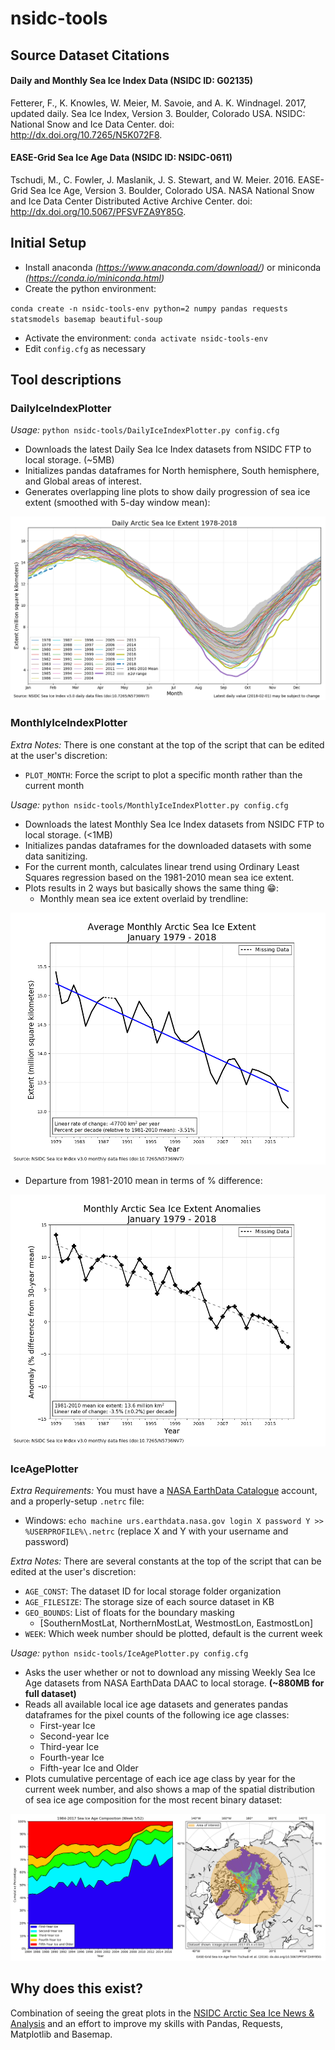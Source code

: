 # nsidc-tools
## Source Dataset Citations
#### Daily and Monthly Sea Ice Index Data (NSIDC ID: G02135)
Fetterer, F., K. Knowles, W. Meier, M. Savoie, and A. K. Windnagel. 2017, updated daily. Sea Ice Index, Version 3. Boulder, Colorado USA. NSIDC: National Snow and Ice Data Center. doi: http://dx.doi.org/10.7265/N5K072F8. 
#### EASE-Grid Sea Ice Age Data (NSIDC ID: NSIDC-0611)
Tschudi, M., C. Fowler, J. Maslanik, J. S. Stewart, and W. Meier. 2016. EASE-Grid Sea Ice Age, Version 3. Boulder, Colorado USA. NASA National Snow and Ice Data Center Distributed Active Archive Center. doi: http://dx.doi.org/10.5067/PFSVFZA9Y85G.

## Initial Setup
- Install anaconda *(https://www.anaconda.com/download/)* or miniconda *(https://conda.io/miniconda.html)*
- Create the python environment: 

`conda create -n nsidc-tools-env python=2 numpy pandas requests statsmodels basemap beautiful-soup`

- Activate the environment: `conda activate nsidc-tools-env`
- Edit `config.cfg` as necessary

## Tool descriptions
### DailyIceIndexPlotter
*Usage:* `python nsidc-tools/DailyIceIndexPlotter.py config.cfg`
- Downloads the latest Daily Sea Ice Index datasets from NSIDC FTP to local storage. (~5MB)
- Initializes pandas dataframes for North hemisphere, South hemisphere, and Global areas of interest.
- Generates overlapping line plots to show daily progression of sea ice extent (smoothed with 5-day window mean):

![Daily Arctic Sea Ice Index](./plots/NSIDC_DailyIceIndex_N-Hemisphere.png)

### MonthlyIceIndexPlotter
*Extra Notes:* There is one constant at the top of the script that can be edited at the user's discretion:
- `PLOT_MONTH`: Force the script to plot a specific month rather than the current month

*Usage:* `python nsidc-tools/MonthlyIceIndexPlotter.py config.cfg`
- Downloads the latest Monthly Sea Ice Index datasets from NSIDC FTP to local storage. (<1MB)
- Initializes pandas dataframes for the downloaded datasets with some data sanitizing.
- For the current month, calculates linear trend using Ordinary Least Squares regression based on the 1981-2010 mean sea ice extent.
- Plots results in 2 ways but basically shows the same thing :grin::
  - Monthly mean sea ice extent overlaid by trendline:

![Monthly Arctic Sea Ice Index](./plots/NSIDC_MonthlyIceIndex_N-Hemisphere.png)

  - Departure from 1981-2010 mean in terms of % difference:

![Monthly Arctic Sea Ice Anomalies](./plots/NSIDC_MonthlyIceAnomaly_N-Hemisphere.png)

### IceAgePlotter
*Extra Requirements:* You must have a [NASA EarthData Catalogue](https://earthdata.nasa.gov/) account, and a properly-setup `.netrc` file:
- Windows: `echo machine urs.earthdata.nasa.gov login X password Y >> %USERPROFILE%\.netrc` (replace X and Y with your username and password)

*Extra Notes:* There are several constants at the top of the script that can be edited at the user's discretion:
- `AGE_CONST`: The dataset ID for local storage folder organization
- `AGE_FILESIZE`: The storage size of each source dataset in KB
- `GEO_BOUNDS`: List of floats for the boundary masking 
  - [SouthernMostLat, NorthernMostLat, WestmostLon, EastmostLon]
- `WEEK`: Which week number should be plotted, default is the current week

*Usage:* `python nsidc-tools/IceAgePlotter.py config.cfg`
- Asks the user whether or not to download any missing Weekly Sea Ice Age datasets from NASA EarthData DAAC to local storage. **(~880MB for full dataset)**
- Reads all available local ice age datasets and generates pandas dataframes for the pixel counts of the following ice age classes:
  - First-year Ice
  - Second-year Ice
  - Third-year Ice 
  - Fourth-year Ice
  - Fifth-year Ice and Older
- Plots cumulative percentage of each ice age class by year for the current week number, and also shows a map of the spatial distribution of sea ice age composition for the most recent binary dataset:

![Monthly Arctic Sea Ice Anomalies](./plots/NSIDC_WeeklySeaIceAge.png)

## Why does this exist?
Combination of seeing the great plots in the [NSIDC Arctic Sea Ice News & Analysis](https://nsidc.org/arcticseaicenews/) and an effort to improve my skills with Pandas, Requests, Matplotlib and Basemap.